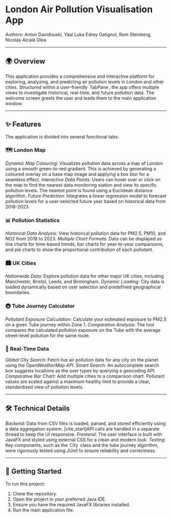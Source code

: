 # London Air Pollution Visualisation App

*Authors:* Anton Davidouski, Yaal Luka Edrey Gatignol, Rom Steinberg, Nicolás Alcalá Olea

---

## 🌍 Overview

This application provides a comprehensive and interactive platform for exploring, analyzing, and predicting air pollution levels in London and other cities. Structured within a user-friendly ⁠ TabPane ⁠, the app offers multiple views to investigate historical, real-time, and future pollution data. The welcome screen greets the user and leads them to the main application window.

---

## ✨ Features

The application is divided into several functional tabs:

### 🗺️ London Map
*Dynamic Map Colouring:* Visualizes pollution data across a map of London using a smooth green-to-red gradient. This is achieved by generating a coloured overlay on a base map image and applying a box blur for a seamless effect.
*Interactive Data Points:* Users can hover over or click on the map to find the nearest data monitoring station and view its specific pollution levels. The nearest point is found using a Euclidean distance algorithm.
*Future Prediction:* Integrates a linear regression model to forecast pollution levels for a user-selected future year based on historical data from 2018-2023.

### 📊 Pollution Statistics
*Historical Data Analysis:* View historical pollution data for PM2.5, PM10, and NO2 from 2018 to 2023.
*Multiple Chart Formats:* Data can be displayed as line charts for time-based trends, bar charts for year-to-year comparisons, and pie charts to show the proportional contribution of each pollutant.

### 🏙️ UK Cities
*Nationwide Data:* Explore pollution data for other major UK cities, including Manchester, Bristol, Leeds, and Birmingham.
*Dynamic Loading:* City data is loaded dynamically based on user selection and predefined geographical boundaries.

### 🚇 Tube Journey Calculator
*Pollutant Exposure Calculation:* Calculate your estimated exposure to PM2.5 on a given Tube journey within Zone 1.
*Comparative Analysis:* The tool compares the calculated pollution exposure on the Tube with the average street-level pollution for the same route.

### 📡 Real-Time Data
*Global City Search:* Fetch live air pollution data for any city on the planet using the *OpenWeatherMap API*.
*Smart Search:* An autocomplete search box suggests locations as the user types by querying a geocoding API.
*Comparative Bar Chart:* Add multiple cities to a comparison chart. Pollutant values are scaled against a maximum healthy limit to provide a clear, standardized view of pollution levels.

---

## 🛠️ Technical Details

*Backend:* Data from CSV files is loaded, parsed, and stored efficiently using a data aggregation system. [cite_start]API calls are handled in a separate thread to keep the UI responsive.
*Frontend:* The user interface is built with JavaFX and styled using external CSS for a clean and modern look.
*Testing:* Key components, such as the ⁠ City ⁠ class and the tube journey algorithm, were rigorously tested using JUnit to ensure reliability and correctness.

---

## 🚀 Getting Started

To run this project:

1.  Clone the repository.
2.  Open the project in your preferred Java IDE.
3.  Ensure you have the required JavaFX libraries installed.
4.  Run the main application file.
